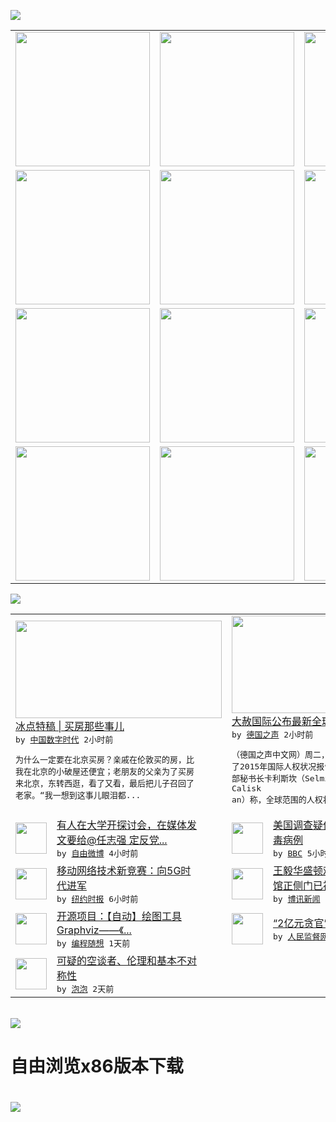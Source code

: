 

<a href="https://github.com/greatfire/z/raw/master/FreeBrowser.apk"><img src="https://raw.githubusercontent.com/greatfire/wiki/master/x/header.png" /></a><table><tr><td width="262" align="center" valign="center"><a href="https://github.com/greatfire/wiki/wiki/nyt" title="纽约时报中文网 国际纵览"><img src="https://raw.githubusercontent.com/greatfire/wiki/master/x/nyt_flag.png" width="215"/></a></td><td width="262" align="center" valign="center"><a href="https://github.com/greatfire/wiki/wiki/dw" title=""><img src="https://raw.githubusercontent.com/greatfire/wiki/master/x/dw_flag.png" width="215"/></a></td><td width="262" align="center" valign="center"><a href="https://github.com/greatfire/wiki/wiki/rmjd" title=""><img src="https://raw.githubusercontent.com/greatfire/wiki/master/x/rmjd_flag.png" width="215"/></a></td></tr><tr><td width="262" align="center" valign="center"><a href="https://github.com/paopaonetizen/website" title="泡泡 - 未经审查的互联网信息"><img src="https://raw.githubusercontent.com/greatfire/wiki/master/x/pp_flag.png" width="215"/></a></td><td width="262" align="center" valign="center"><a href="https://github.com/getlantern/mirror" title="以及自由微博和GreatFire.org官方中文论坛"><img src="https://raw.githubusercontent.com/greatfire/wiki/master/x/lantern_flag.png" width="215"/></a></td><td width="262" align="center" valign="center"><a href="https://github.com/cdtmirrors/m/" title=""><img src="https://raw.githubusercontent.com/greatfire/wiki/master/x/cdt_flag.png" width="215"/></a></td></tr><tr><td width="262" align="center" valign="center"><a href="https://github.com/program-think/blog" title="编程随想的博客"><img src="https://raw.githubusercontent.com/greatfire/wiki/master/x/pt_flag.png" width="215"/></a></td><td width="262" align="center" valign="center"><a href="https://github.com/greatfire/wiki/wiki/bbc" title=""><img src="https://raw.githubusercontent.com/greatfire/wiki/master/x/bbc_flag.png" width="215"/></a></td><td width="262" align="center" valign="center"><a href="https://github.com/freeweibo/s" title="自由微博 - 匿名和不受屏蔽的新浪微博搜索"><img src="https://raw.githubusercontent.com/greatfire/wiki/master/x/fw_flag.png" width="215"/></a></td></tr><tr><td width="262" align="center" valign="center"><a href="https://github.com/greatfire/wiki/wiki/google" title=""><img src="https://raw.githubusercontent.com/greatfire/wiki/master/x/google_flag.png" width="215"/></a></td><td width="262" align="center" valign="center"><a href="https://github.com/bxnews/boxun" title=""><img src="https://raw.githubusercontent.com/greatfire/wiki/master/x/bx_flag.png" width="215"/></a></td><td width="262" align="center" valign="center"><a href="https://github.com/greatfire/wiki/wiki/open-source" title="欢迎访问GreatFire.org开发者项目网站"><img src="https://raw.githubusercontent.com/greatfire/wiki/master/x/open-source_flag.png" width="215"/></a></td></tr></table><img src="https://raw.githubusercontent.com/greatfire/wiki/master/x/newsfeed text.png" /><table cols="4"><tr><td colspan="2" width="380"><a href="https://chinadigitaltimes.net/chinese/2016/02/%E5%86%B0%E7%82%B9%E7%89%B9%E7%A8%BF-%E4%B9%B0%E6%88%BF%E9%82%A3%E4%BA%9B%E4%BA%8B%E5%84%BF/"><img src="https://i1.wp.com/chinadigitaltimes.net/chinese/files/2016/02/640H7Q37UW5.jpg?resize=550%2C413" width="330" height="156"/></a></br><a href="https://chinadigitaltimes.net/chinese/2016/02/%E5%86%B0%E7%82%B9%E7%89%B9%E7%A8%BF-%E4%B9%B0%E6%88%BF%E9%82%A3%E4%BA%9B%E4%BA%8B%E5%84%BF/">冰点特稿 | 买房那些事儿</a></br><kbd> by <a href="http://chinadigitaltimes.net/chinese/">中国数字时代</a> 2小时前 </kbd></br><pre>为什么一定要在北京买房？亲戚在伦敦买的房，比<br/>我在北京的小破屋还便宜；老朋友的父亲为了买房<br/>来北京，东转西逛，看了又看，最后把儿子召回了<br/>老家。“我一想到这事儿眼泪都...</pre></td><td colspan="2" width="380"><a href="http://dw.com/p/1I0sd?maca=chi-GK-text-greatfire-all-chinese-15625-xml-mrss"><img src="http://www.dw.com/image/0,,19067642_302,00.jpg" width="330" height="156"/></a></br><a href="http://dw.com/p/1I0sd?maca=chi-GK-text-greatfire-all-chinese-15625-xml-mrss">大赦国际公布最新全球人权评估报告</a></br><kbd> by <a href="http://dw.de">德国之声</a> 2小时前 </kbd></br><pre>（德国之声中文网）周二，人权组织大赦国际公布<br/>了2015年国际人权状况报告。大赦国际德国分<br/>部秘书长卡利斯坎（Selmin Calisk<br/>an）称，全球范围的人权状况...</pre></td></tr><tr><td><img src="http://ww4.sinaimg.cn/large/60c7309cjw1f1adz9qpjdj20dc0hs0v8.jpg" width="50" height="50"/></td><td width="280"><a href="https://freeweibo.com/weibo/3946044465099387">有人在大学开探讨会，在媒体发<br/>文要给@任志强 定反党...</a></br><kbd> by <a href="https://freeweibo.com/">自由微博</a> 4小时前 </kbd></td><td><img src="http://a.files.bbci.co.uk/worldservice/live/assets/images/2016/01/29/160129121205_zika_mosquito_144x81_getty_nocredit.jpg" width="50" height="50"/></td><td width="280"><a href="http://www.bbc.com/zhongwen/simp/science/2016/02/160224_us_zika_sex">美国调查疑似性接触感染寨卡病<br/>毒病例</a></br><kbd> by <a href="http://www.bbc.co.uk/zhongwen/simp">BBC</a> 5小时前 </kbd></td></tr><tr><td><img src="http://static01.nyt.com/images/2016/02/22/business/mobilejump1/mobilejump1-articleLarge.jpg" width="50" height="50"/></td><td width="280"><a href="https://d3qlz4p8smvoli.cloudfront.net/technology/20160224/c24mobile/">移动网络技术新竞赛：向5G时<br/>代进军</a></br><kbd> by <a href="http://m.cn.nytimes.com/">纽约时报</a> 6小时前 </kbd></td><td><img src="http://www.boxun.com/news/images/2016/02/201602240940intl1.jpg" width="50" height="50"/></td><td width="280"><a href="http://www.boxun.com/news/gb/intl/2016/02/201602240940.shtml">王毅华盛顿难逃访民追堵现大使<br/>馆正侧门已被访民堵住请...</a></br><kbd> by <a href="http://www.boxun.com">博讯新闻</a> 10小时前 </kbd></td></tr><tr><td><img src="http://lh4.googleusercontent.com/fkVpNoNysQXG3Q9ZNUZPW6QwNcXa0Qu_aE0TSSHFIczPC7PLjPpu1QIOtbt04qBrTZAUlxDSvvekxE_pDQ2WDKbaufdDw0J0BDVg2WAHSA6DSBa_FnWmTAfxHyEJxxL5uSuxrkzLr48" width="50" height="50"/></td><td width="280"><a href="http://feedproxy.google.com/~r/programthink/~3/Efk8QUhZSS0/opensource-review-graphviz.html">开源项目：【自动】绘图工具 <br/>Graphviz——《...</a></br><kbd> by <a href="http://program-think.blogspot.com">编程随想</a> 1天前 </kbd></td><td><img src="http://www.rmjdw.com/uploads/allimg/160223/10101CB7-0.jpg" width="50" height="50"/></td><td width="280"><a href="http://www.rmjdw.com//fanfuqianshao/20160223/15516.html">“2亿元贪官”开罚单不手软 </a></br><kbd> by <a href="http://www.rmjdw.com/">人民监督网</a> 1天前 </kbd></td></tr><tr><td><img src="https://raw.githubusercontent.com/greatfire/wiki/master/x/pp_logo.png" width="50" height="50"/></td><td width="280"><a href="https://pao-pao.net/article/675">可疑的空谈者、伦理和基本不对<br/>称性</a></br><kbd> by <a href="https://pao-pao.net">泡泡</a> 2天前 </kbd></td></table></br><a href="https://github.com/greatfire/z/raw/master/FreeBrowser.apk"><img src="https://raw.githubusercontent.com/greatfire/wiki/master/x/download app.png" /></a><h1>自由浏览x86版本下载<h1><a href="https://github.com/greatfire/z/raw/master/FreeBrowser-x86.apk"><img src="https://raw.githubusercontent.com/greatfire/images/master/fb86.qr.png" /></a>